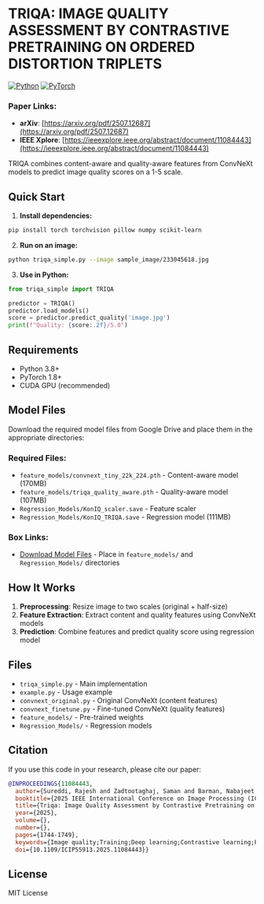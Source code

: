 
# TRIQA: IMAGE QUALITY ASSESSMENT BY CONTRASTIVE PRETRAINING ON ORDERED DISTORTION TRIPLETS

[![Python](https://img.shields.io/badge/Python-3.8+-blue.svg)](https://www.python.org/downloads/)
[![PyTorch](https://img.shields.io/badge/PyTorch-1.8+-red.svg)](https://pytorch.org/)

### Paper Links:
- **arXiv**: [https://arxiv.org/pdf/2507.12687](https://arxiv.org/pdf/2507.12687)
- **IEEE Xplore**: [https://ieeexplore.ieee.org/abstract/document/11084443](https://ieeexplore.ieee.org/abstract/document/11084443)

TRIQA combines content-aware and quality-aware features from ConvNeXt models to predict image quality scores on a 1-5 scale.

## Quick Start

1. **Install dependencies:**
```bash
pip install torch torchvision pillow numpy scikit-learn
```

2. **Run on an image:**
```bash
python triqa_simple.py --image sample_image/233045618.jpg
```

3. **Use in Python:**
```python
from triqa_simple import TRIQA

predictor = TRIQA()
predictor.load_models()
score = predictor.predict_quality('image.jpg')
print(f"Quality: {score:.2f}/5.0")
```

## Requirements

- Python 3.8+
- PyTorch 1.8+
- CUDA GPU (recommended)

## Model Files

Download the required model files from Google Drive and place them in the appropriate directories:

### Required Files:
- `feature_models/convnext_tiny_22k_224.pth` - Content-aware model (170MB)
- `feature_models/triqa_quality_aware.pth` - Quality-aware model (107MB)  
- `Regression_Models/KonIQ_scaler.save` - Feature scaler
- `Regression_Models/KonIQ_TRIQA.save` - Regression model (111MB)

### Box Links:
- [Download Model Files](https://utexas.box.com/s/8aw6axc2lofouja65uc726lca8b1cduf) - Place in `feature_models/` and `Regression_Models/` directories

## How It Works

1. **Preprocessing**: Resize image to two scales (original + half-size)
2. **Feature Extraction**: Extract content and quality features using ConvNeXt models
3. **Prediction**: Combine features and predict quality score using regression model

## Files

- `triqa_simple.py` - Main implementation
- `example.py` - Usage example
- `convnext_original.py` - Original ConvNeXt (content features)
- `convnext_finetune.py` - Fine-tuned ConvNeXt (quality features)
- `feature_models/` - Pre-trained weights
- `Regression_Models/` - Regression models

## Citation

If you use this code in your research, please cite our paper:

```bibtex
@INPROCEEDINGS{11084443,
  author={Sureddi, Rajesh and Zadtootaghaj, Saman and Barman, Nabajeet and Bovik, Alan C.},
  booktitle={2025 IEEE International Conference on Image Processing (ICIP)}, 
  title={Triqa: Image Quality Assessment by Contrastive Pretraining on Ordered Distortion Triplets}, 
  year={2025},
  volume={},
  number={},
  pages={1744-1749},
  keywords={Image quality;Training;Deep learning;Contrastive learning;Predictive models;Feature extraction;Distortion;Data models;Synthetic data;Image Quality Assessment;Contrastive Learning},
  doi={10.1109/ICIP55913.2025.11084443}}
```



## License

MIT License
